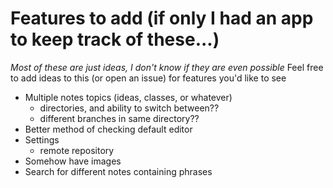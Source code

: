# Features to add (if only I had an app to keep track of these...)

*Most of these are just ideas, I don't know if they are even possible*
Feel free to add ideas to this (or open an issue) for features you'd like to see

- Multiple notes topics (ideas, classes, or whatever)
    - directories, and ability to switch between??
	- different branches in same directory??
- Better method of checking default editor
- Settings
    - remote repository
- Somehow have images
- Search for different notes containing phrases
